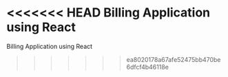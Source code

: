 <<<<<<< HEAD
Billing Application using React
=======
Billing Application using React
>>>>>>> ea8020178a67afe52475bb470be6dfcf4b46118e
